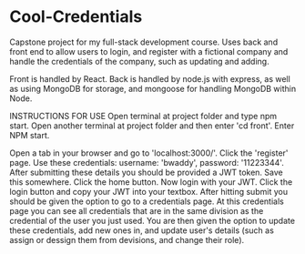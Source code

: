 # Cool-Credentials

Capstone project for my full-stack development course. Uses back and front end to allow users to login, and register with a fictional company and handle
the credentials of the company, such as updating and adding.

Front is handled by React. Back is handled by node.js with express, as well as using MongoDB for storage, and mongoose for handling MongoDB within Node.

INSTRUCTIONS FOR USE
Open terminal at project folder and type npm start.
Open another terminal at project folder and then enter 'cd front'.
Enter NPM start.

Open a tab in your browser and go to 'localhost:3000/'. Click the 'register' page. Use these credentials: username: 'bwaddy', password: '11223344'.
After submitting these details you should be provided a JWT token. Save this somewhere. Click the home button.
Now login with your JWT. Click the login button and copy your JWT into your textbox.
After hitting submit you should be given the option to go to a credentials page.
At this credentials page you can see all credentials that are in the same division as the credential of the user you just used.
You are then given the option to update these credentials, add new ones in, and update user's details (such as assign or dessign them from devisions,
and change their role).
